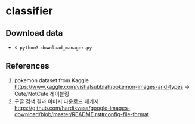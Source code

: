 # classifier
## Download data
- `$ python3 download_manager.py`

## References
1. pokemon dataset from Kaggle https://www.kaggle.com/vishalsubbiah/pokemon-images-and-types -> Cute/NotCute 레이블링
2. 구글 검색 결과 이미지 다운로드 패키지 https://github.com/hardikvasa/google-images-download/blob/master/README.rst#config-file-format
